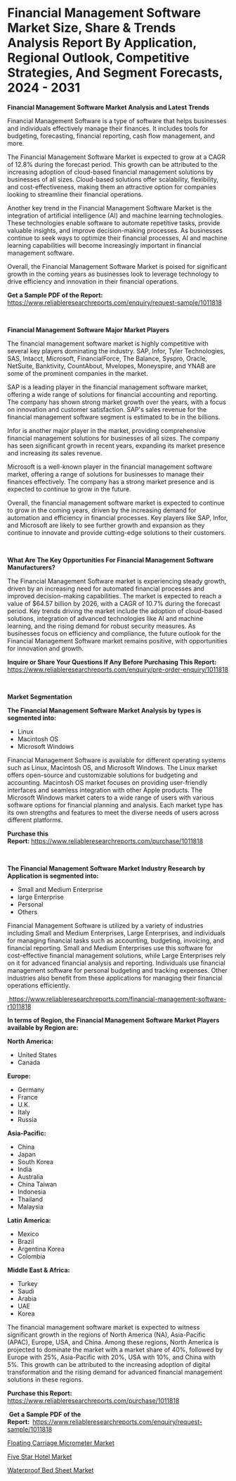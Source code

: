 <p><h1>Financial Management Software Market Size, Share & Trends Analysis Report By Application, Regional Outlook, Competitive Strategies, And Segment Forecasts, 2024 - 2031</h1></p><p><strong>Financial Management Software Market Analysis and Latest Trends</strong></p>
<p><p>Financial Management Software is a type of software that helps businesses and individuals effectively manage their finances. It includes tools for budgeting, forecasting, financial reporting, cash flow management, and more.</p><p>The Financial Management Software Market is expected to grow at a CAGR of 12.8% during the forecast period. This growth can be attributed to the increasing adoption of cloud-based financial management solutions by businesses of all sizes. Cloud-based solutions offer scalability, flexibility, and cost-effectiveness, making them an attractive option for companies looking to streamline their financial operations.</p><p>Another key trend in the Financial Management Software Market is the integration of artificial intelligence (AI) and machine learning technologies. These technologies enable software to automate repetitive tasks, provide valuable insights, and improve decision-making processes. As businesses continue to seek ways to optimize their financial processes, AI and machine learning capabilities will become increasingly important in financial management software.</p><p>Overall, the Financial Management Software Market is poised for significant growth in the coming years as businesses look to leverage technology to drive efficiency and innovation in their financial operations.</p></p>
<p><strong>Get a Sample PDF of the Report:&nbsp;</strong> <a href="https://www.reliableresearchreports.com/enquiry/request-sample/1011818">https://www.reliableresearchreports.com/enquiry/request-sample/1011818</a></p>
<p>&nbsp;</p>
<p><strong>Financial Management Software Major Market Players</strong></p>
<p><p>The financial management software market is highly competitive with several key players dominating the industry. SAP, Infor, Tyler Technologies, SAS, Intacct, Microsoft, FinancialForce, The Balance, Syspro, Oracle, NetSuite, Banktivity, CountAbout, Mvelopes, Moneyspire, and YNAB are some of the prominent companies in the market.</p><p>SAP is a leading player in the financial management software market, offering a wide range of solutions for financial accounting and reporting. The company has shown strong market growth over the years, with a focus on innovation and customer satisfaction. SAP's sales revenue for the financial management software segment is estimated to be in the billions.</p><p>Infor is another major player in the market, providing comprehensive financial management solutions for businesses of all sizes. The company has seen significant growth in recent years, expanding its market presence and increasing its sales revenue.</p><p>Microsoft is a well-known player in the financial management software market, offering a range of solutions for businesses to manage their finances effectively. The company has a strong market presence and is expected to continue to grow in the future.</p><p>Overall, the financial management software market is expected to continue to grow in the coming years, driven by the increasing demand for automation and efficiency in financial processes. Key players like SAP, Infor, and Microsoft are likely to see further growth and expansion as they continue to innovate and provide cutting-edge solutions to their customers.</p></p>
<p>&nbsp;</p>
<p><strong>What Are The Key Opportunities For Financial Management Software Manufacturers?</strong></p>
<p><p>The Financial Management Software market is experiencing steady growth, driven by an increasing need for automated financial processes and improved decision-making capabilities. The market is expected to reach a value of $64.57 billion by 2026, with a CAGR of 10.7% during the forecast period. Key trends driving the market include the adoption of cloud-based solutions, integration of advanced technologies like AI and machine learning, and the rising demand for robust security measures. As businesses focus on efficiency and compliance, the future outlook for the Financial Management Software market remains positive, with opportunities for innovation and growth.</p></p>
<p><strong>Inquire or Share Your Questions If Any Before Purchasing This Report:</strong> <a href="https://www.reliableresearchreports.com/enquiry/pre-order-enquiry/1011818">https://www.reliableresearchreports.com/enquiry/pre-order-enquiry/1011818</a></p>
<p>&nbsp;</p>
<p><strong>Market Segmentation</strong></p>
<p><strong>The Financial Management Software Market Analysis by types is segmented into:</strong></p>
<p><ul><li>Linux</li><li>Macintosh OS</li><li>Microsoft Windows</li></ul></p>
<p><p>Financial Management Software is available for different operating systems such as Linux, Macintosh OS, and Microsoft Windows. The Linux market offers open-source and customizable solutions for budgeting and accounting. Macintosh OS market focuses on providing user-friendly interfaces and seamless integration with other Apple products. The Microsoft Windows market caters to a wide range of users with various software options for financial planning and analysis. Each market type has its own strengths and features to meet the diverse needs of users across different platforms.</p></p>
<p><strong>Purchase this Report:&nbsp;</strong><a href="https://www.reliableresearchreports.com/purchase/1011818">https://www.reliableresearchreports.com/purchase/1011818</a></p>
<p>&nbsp;</p>
<p><strong>The Financial Management Software Market Industry Research by Application is segmented into:</strong></p>
<p><ul><li>Small and Medium Enterprise</li><li>large Enterprise</li><li>Personal</li><li>Others</li></ul></p>
<p><p>Financial Management Software is utilized by a variety of industries including Small and Medium Enterprises, Large Enterprises, and individuals for managing financial tasks such as accounting, budgeting, invoicing, and financial reporting. Small and Medium Enterprises use this software for cost-effective financial management solutions, while Large Enterprises rely on it for advanced financial analysis and reporting. Individuals use financial management software for personal budgeting and tracking expenses. Other industries also benefit from these applications for managing their financial operations efficiently.</p></p>
<p><a href="https://www.reliableresearchreports.com/financial-management-software-r1011818">&nbsp;https://www.reliableresearchreports.com/financial-management-software-r1011818</a></p>
<p><strong>In terms of Region, the Financial Management Software Market Players available by Region are:</strong></p>
<p>
    <p> <strong> North America: </strong>
        <ul>
            <li>United States</li>
            <li>Canada</li>
        </ul>
        </p> 
    <p> <strong> Europe: </strong>
        <ul>
            <li>Germany</li>
            <li>France</li>
            <li>U.K.</li>
            <li>Italy</li>
            <li>Russia</li>
        </ul>
        </p> 
    <p> <strong> Asia-Pacific: </strong>
        <ul>
            <li>China</li>
            <li>Japan</li>
            <li>South Korea</li>
            <li>India</li>
            <li>Australia</li>
            <li>China Taiwan</li>
            <li>Indonesia</li>
            <li>Thailand</li>
            <li>Malaysia</li>
        </ul>
        </p> 
    <p> <strong> Latin America: </strong>
        <ul>
            <li>Mexico</li>
            <li>Brazil</li>
            <li>Argentina Korea</li>
            <li>Colombia</li>
        </ul>
        </p> 
    <p> <strong> Middle East & Africa: </strong>
        <ul>
            <li>Turkey</li>
            <li>Saudi</li>
            <li>Arabia</li>
            <li>UAE</li>
            <li>Korea</li>
        </ul>
    </p>
    </p>
<p><p>The financial management software market is expected to witness significant growth in the regions of North America (NA), Asia-Pacific (APAC), Europe, USA, and China. Among these regions, North America is projected to dominate the market with a market share of 40%, followed by Europe with 25%, Asia-Pacific with 20%, USA with 10%, and China with 5%. This growth can be attributed to the increasing adoption of digital transformation and the rising demand for advanced financial management solutions in these regions.</p></p>
<p><strong>Purchase this Report: </strong><a href="https://www.reliableresearchreports.com/purchase/1011818">https://www.reliableresearchreports.com/purchase/1011818</a></p>
<p>&nbsp;<strong>Get a Sample PDF of the Report:&nbsp;&nbsp;</strong><a href="https://www.reliableresearchreports.com/enquiry/request-sample/1011818">https://www.reliableresearchreports.com/enquiry/request-sample/1011818</a></p>
<p><strong></strong></p>
<p><p><a href="https://www.linkedin.com/pulse/floating-carriage-micrometer-market-research-report-its-history-tzeee">Floating Carriage Micrometer Market</a></p><p><a href="https://github.com/gracielawharr/Market-Research-Report-List-1/blob/main/five-star-hotel-market.md">Five Star Hotel Market</a></p><p><a href="https://www.linkedin.com/pulse/waterproof-bed-sheet-market-analysis-sze-forecasted-period-9es6f?trackingId=Yeavk2LOmkWEKsO0udhGPw%3D%3D">Waterproof Bed Sheet Market</a></p></p>